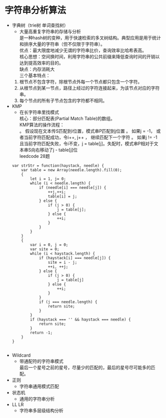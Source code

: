 # 字符串分析算法
* 字典树（trie树 单词查找树）   
    * 大量高重复字符串的存储与分析  
    是一种hash树的变种，用于快速检索的多叉树结构。典型应用是用于统计和排序大量的字符串（但不仅限于字符串）。  
    优点：最大限度地减少无谓的字符串比价，查询效率比哈希表高。  
    核心思想：空间换时间，利用字符串的公共前缀来降低查询时间的开销以达到提高效率的目的。  
    缺点：内存消耗大  
    三个基本特点：  
    1. 根节点不包含字符，除根节点外每一个节点都只包含一个字符。
    2. 从根节点到某一节点，路径上经过的字符连接起来，为该节点对应的字符串。
    3. 每个节点的所有子节点包含的字符都不相同。
* KMP   
    * 在长字符串里找模式  
    核心：部分匹配表(Partial Match Table)的数组。  
    KMP算法的操作流程：  
    。 假设现在文本传S匹配到i位置，模式串P匹配到j位置
    。 如果j = -1， 或者当前字符匹配成功，令i++, j++ ， 继续匹配下一个字符
    。 如果j != -1 且当前字符匹配失败，令i不变，j = table[j]。失配时，模式串P相对于文本串S向右移动了j - table[j]位  
    leedcode 28题  
    ```
    var strStr = function(haystack, needle) {
        var table = new Array(needle.length).fill(0);
        {
            let i = 1, j= 0;
            while (i < needle.length) {
                if (needle[i] === needle[j]) {
                    ++j,++i;
                    table[i] = j;
                } else {
                    if (j > 0) {
                        j = table[j];
                    } else {
                        ++i;
                    }
                }
            }
        }
        {
            var i = 0, j = 0;
            var site = 0;
            while (i < haystack.length) {
                if (haystack[i] === needle[j]) {
                    site = i - j;
                    ++i, ++j;
                } else {
                    if (j > 0) {
                        j = table[j]
                    } else {
                        ++i;
                    }
                }
                if (j === needle.length) {
                    return site;
                }
            }
            if (haystack === '' && haystack === needle) {
                return site;
            }
            return -1;
        }
    } 


* Wildcard   
    * 带通配符的字符串模式  
    最后一个星号之前的星号，尽量少的匹配的，最后的星号尽可能多的匹配。
* 正则   
    * 字符串通用模式匹配
* 状态机   
    * 通用的字符串分析
* LL LR   
    * 字符串多层级结构分析